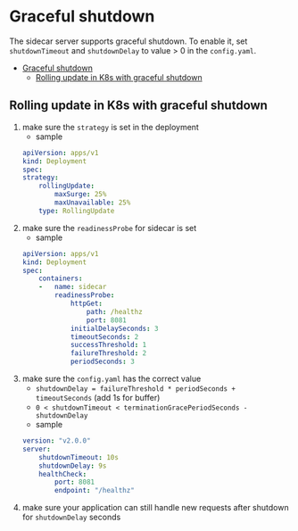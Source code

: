 <a id="markdown-graceful-shutdown" name="graceful-shutdown"></a>
# Graceful shutdown

The sidecar server supports graceful shutdown.
To enable it, set `shutdownTimeout` and `shutdownDelay` to value > 0 in the `config.yaml`.

<!-- TOC -->

- [Graceful shutdown](#graceful-shutdown)
    - [Rolling update in K8s with graceful shutdown](#rolling-update-in-k8s-with-graceful-shutdown)

<!-- /TOC -->

<a id="markdown-rolling-update-in-k8s-with-graceful-shutdown" name="rolling-update-in-k8s-with-graceful-shutdown"></a>
## Rolling update in K8s with graceful shutdown

1. make sure the `strategy` is set in the deployment
    - sample
    ```yaml
    apiVersion: apps/v1
    kind: Deployment
    spec:
    strategy:
        rollingUpdate:
            maxSurge: 25%
            maxUnavailable: 25%
        type: RollingUpdate
    ```
1. make sure the `readinessProbe` for sidecar is set
    - sample
    ```yaml
    apiVersion: apps/v1
    kind: Deployment
    spec:
        containers:
        -   name: sidecar
            readinessProbe:
                httpGet:
                    path: /healthz
                    port: 8081
                initialDelaySeconds: 3
                timeoutSeconds: 2
                successThreshold: 1
                failureThreshold: 2
                periodSeconds: 3
    ```
1. make sure the `config.yaml` has the correct value
    - `shutdownDelay = failureThreshold * periodSeconds + timeoutSeconds` (add 1s for buffer)
    - `0 < shutdownTimeout < terminationGracePeriodSeconds - shutdownDelay`
    - sample
    ```yaml
    version: "v2.0.0"
    server:
        shutdownTimeout: 10s
        shutdownDelay: 9s
        healthCheck:
            port: 8081
            endpoint: "/healthz"
    ```
1. make sure your application can still handle new requests after shutdown for `shutdownDelay` seconds
